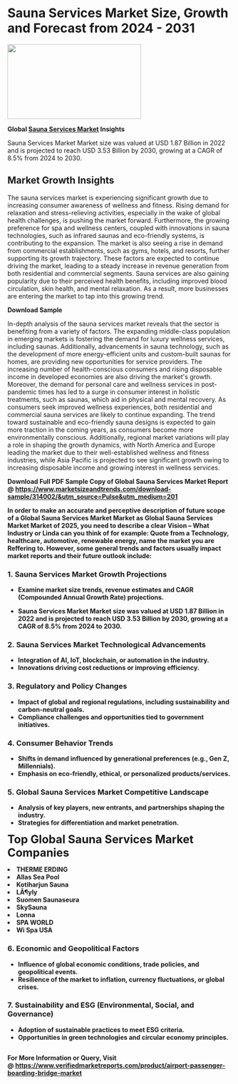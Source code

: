 <H1>Sauna Services Market Size, Growth and Forecast from 2024 - 2031</H1><img class="aligncenter size-medium wp-image-584254" src="https://thirdeyenews.in/wp-content/uploads/2024/09/Global-Market-Research-300x168.jpeg" alt="" width="300" height="168" /><p><strong>Global&nbsp;<a href="https://www.marketsizeandtrends.com/download-sample/314002/&amp;utm_source=Pulse&amp;utm_medium=201">Sauna Services Market</a> Insights</strong></p><p>Sauna Services Market Market size was valued at USD 1.87 Billion in 2022 and is projected to reach USD 3.53 Billion by 2030, growing at a CAGR of 8.5% from 2024 to 2030.</p><p><h2>Market Growth Insights</h2> <p>The sauna services market is experiencing significant growth due to increasing consumer awareness of wellness and fitness. Rising demand for relaxation and stress-relieving activities, especially in the wake of global health challenges, is pushing the market forward. Furthermore, the growing preference for spa and wellness centers, coupled with innovations in sauna technologies, such as infrared saunas and eco-friendly systems, is contributing to the expansion. The market is also seeing a rise in demand from commercial establishments, such as gyms, hotels, and resorts, further supporting its growth trajectory. These factors are expected to continue driving the market, leading to a steady increase in revenue generation from both residential and commercial segments. Sauna services are also gaining popularity due to their perceived health benefits, including improved blood circulation, skin health, and mental relaxation. As a result, more businesses are entering the market to tap into this growing trend.</p> <p><strong>Download Sample</strong></p> <p>In-depth analysis of the sauna services market reveals that the sector is benefiting from a variety of factors. The expanding middle-class population in emerging markets is fostering the demand for luxury wellness services, including saunas. Additionally, advancements in sauna technology, such as the development of more energy-efficient units and custom-built saunas for homes, are providing new opportunities for service providers. The increasing number of health-conscious consumers and rising disposable income in developed economies are also driving the market's growth. Moreover, the demand for personal care and wellness services in post-pandemic times has led to a surge in consumer interest in holistic treatments, such as saunas, which aid in physical and mental recovery. As consumers seek improved wellness experiences, both residential and commercial sauna services are likely to continue expanding. The trend toward sustainable and eco-friendly sauna designs is expected to gain more traction in the coming years, as consumers become more environmentally conscious. Additionally, regional market variations will play a role in shaping the growth dynamics, with North America and Europe leading the market due to their well-established wellness and fitness industries, while Asia Pacific is projected to see significant growth owing to increasing disposable income and growing interest in wellness services.</p> <p><strong></p><p><span class=""><strong>Download Full PDF Sample Copy of Global Sauna Services Market Report</strong> @ <a href="https://www.marketsizeandtrends.com/download-sample/314002/&amp;utm_source=Pulse&amp;utm_medium=201" target="_blank">https://www.marketsizeandtrends.com/download-sample/314002/&amp;utm_source=Pulse&amp;utm_medium=201</a></span></p><p>In order to make an accurate and perceptive description of future scope of a Global&nbsp;Sauna Services Market Market as Global&nbsp;Sauna Services Market Market of 2025, you need to describe a clear Vision &ndash; What Industry or Linda can you think of for example: Quote from a Technology, healthcare, automotive, renewable energy, name the market you are Reffering to. However, some general trends and factors usually impact market reports and their future outlook include:</p><h3>1.&nbsp;<strong>Sauna Services Market Growth Projections</strong></h3><ul><li>Examine market size trends, revenue estimates and CAGR (Compounded Annual Growth Rate) projections.</li><li><p>Sauna Services Market Market size was valued at USD 1.87 Billion in 2022 and is projected to reach USD 3.53 Billion by 2030, growing at a CAGR of 8.5% from 2024 to 2030.</p></li></ul><h3>2.&nbsp;<strong>Sauna Services Market Technological Advancements</strong></h3><ul><li>Integration of AI, IoT, blockchain, or automation in the industry.</li><li>Innovations driving cost reductions or improving efficiency.</li></ul><h3>3.&nbsp;<strong>Regulatory and Policy Changes</strong></h3><ul><li>Impact of global and regional regulations, including sustainability and carbon-neutral goals.</li><li>Compliance challenges and opportunities tied to government initiatives.</li></ul><h3>4.&nbsp;<strong>Consumer Behavior Trends</strong></h3><ul><li>Shifts in demand influenced by generational preferences (e.g., Gen Z, Millennials).</li><li>Emphasis on eco-friendly, ethical, or personalized products/services.</li></ul><h3>5.&nbsp;<strong>Global Sauna Services Market Competitive Landscape</strong></h3><ul><li>Analysis of key players, new entrants, and partnerships shaping the industry.</li><li>Strategies for differentiation and market penetration.</li></ul><p data-pm-slice="1 1 []"><span style="color: inherit; font-family: inherit; font-size: 25px;">Top Global Sauna Services Market Companies</span></p><div class="" data-test-id=""><p><li>THERME ERDING</li><li> Allas Sea Pool</li><li> Kotiharjun Sauna</li><li> LÃ¶yly</li><li> Suomen Saunaseura</li><li> SkySauna</li><li> Lonna</li><li> SPA WORLD</li><li> Wi Spa USA</li></p></div><h3>6.&nbsp;<strong>Economic and Geopolitical Factors</strong></h3><ul><li>Influence of global economic conditions, trade policies, and geopolitical events.</li><li>Resilience of the market to inflation, currency fluctuations, or global crises.</li></ul><h3>7.&nbsp;<strong>Sustainability and ESG (Environmental, Social, and Governance)</strong></h3><ul><li>Adoption of sustainable practices to meet ESG criteria.</li><li>Opportunities in green technologies and circular economy principles.</li></ul><h2><strong style="font-size: 14px;">For More Information or Query, Visit @&nbsp;</strong><a style="background-color: #ffffff; font-size: 14px;" href="https://www.marketsizeandtrends.com/report/sauna-services-market/" target="_blank">https://www.verifiedmarketreports.com/product/airport-passenger-boarding-bridge-market</a></h2>

